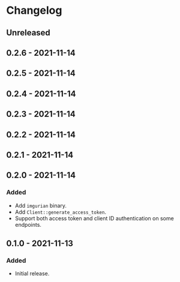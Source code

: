 # Changelog

## Unreleased

## 0.2.6 - 2021-11-14

## 0.2.5 - 2021-11-14

## 0.2.4 - 2021-11-14

## 0.2.3 - 2021-11-14

## 0.2.2 - 2021-11-14

## 0.2.1 - 2021-11-14

## 0.2.0 - 2021-11-14

### Added

- Add `imgurian` binary.
- Add `Client::generate_access_token`.
- Support both access token and client ID authentication on some endpoints.

## 0.1.0 - 2021-11-13

### Added

- Initial release.
